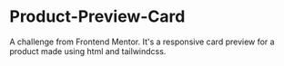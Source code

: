 # Product-Preview-Card

A challenge from Frontend Mentor.
It's a responsive card preview for a product made using html and tailwindcss. 

